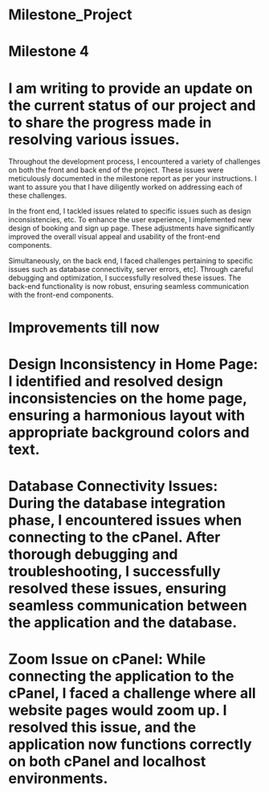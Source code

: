 # Milestone_Project
#         Milestone 4

# I am writing to provide an update on the current status of our project and to share the progress made in resolving various issues.

Throughout the development process, I encountered a variety of challenges on both the front and back end of the project. These issues were meticulously documented in the milestone report as per your instructions. I want to assure you that I have diligently worked on addressing each of these challenges.

In the front end, I tackled issues related to specific issues such as design inconsistencies, etc. To enhance the user experience, I implemented new design of booking and sign up page. These adjustments have significantly improved the overall visual appeal and usability of the front-end components.

Simultaneously, on the back end, I faced challenges pertaining to specific issues such as database connectivity, server errors, etc]. Through careful debugging and optimization, I successfully resolved these issues. The back-end functionality is now robust, ensuring seamless communication with the front-end components.
# Improvements till now

# Design Inconsistency in Home Page: I identified and resolved design inconsistencies on the home page, ensuring a harmonious layout with appropriate background colors and text.

# Database Connectivity Issues: During the database integration phase, I encountered issues when connecting to the cPanel. After thorough debugging and troubleshooting, I successfully resolved these issues, ensuring seamless communication between the application and the database.

# Zoom Issue on cPanel: While connecting the application to the cPanel, I faced a challenge where all website pages would zoom up. I resolved this issue, and the application now functions correctly on both cPanel and localhost environments.
